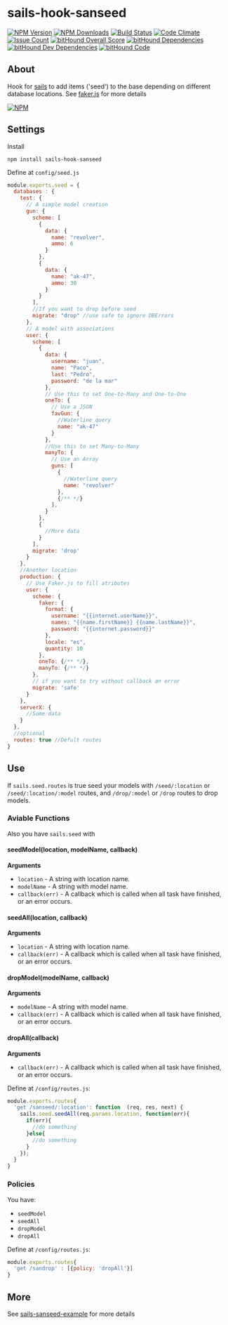 # sails-hook-sanseed

  [![NPM Version][npm-image]][npm-url]
  [![NPM Downloads][downloads-image]][downloads-url]
  [![Build Status][build-image]][build-url]
  [![Code Climate][climate-image]][climate-url]
  [![Issue Count][issue-image]][issue-url]
  [![bitHound Overall Score][score-image]][score-url]
  [![bitHound Dependencies][dep-image]][dep-url]
  [![bitHound Dev Dependencies][devdep-image]][devdep-url]
  [![bitHound Code][code-image]][code-url]

## About
Hook for [sails](http://sailsjs.org/) to add items ('seed') to the base depending on different database locations. See [faker.js](https://www.npmjs.com/package/faker#api-methods) for more details

  [![NPM][graph-image]][graph-url]

## Settings
Install
~~~
npm install sails-hook-sanseed
~~~
Define at `config/seed.js`
~~~js
module.exports.seed = {
  databases : {
    test: {
      // A simple model creation
      gun: {
        scheme: [
          {
            data: {
              name: "revolver",
              ammo: 6
            }
          },
          {
            data: {
              name: "ak-47",
              ammo: 30
            }
          }
        ],
        //If you want to drop before seed
        migrate: "drop" //use safe to ignore DBErrors
      },
      // A model with associations
      user: {
        scheme: [
          {
            data: {
              username: "juan",
              name: "Paco",
              last: "Pedro",
              password: "de la mar"
            },
            // Use this to set One-to-Many and One-to-One
            oneTo: {
              // Use a JSON
              favGun: {
                //Waterline query
                name: "ak-47"
              }
            },
            //Use this to set Many-to-Many
            manyTo: {
              // Use an Array
              guns: [
                {
                  //Waterline query
                  name: "revolver"
                },
                {/** */}
              ],
            }
          },
          {
            //More data
          }
        ],
        migrate: 'drop'
      }
    },
    //Another location
    production: {
      // Use Faker.js to fill atributes
      user: {
        scheme: {
          faker: {
            format: {
              username: "{{internet.userName}}",
              names: "{{name.firstName}} {{name.lastName}}",
              password: "{{internet.password}}"
            },
            locale: "es",
            quantity: 10
          },
          oneTo: {/** */},
          manyTo: {/** */}
        },
        // if you want to try without callback an error
        migrate: 'safe'
      }
    },
    serverX: {
      //Some data
    }
  },
  //optional
  routes: true //Defult routes
}
~~~

## Use
If `sails.seed.routes` is true seed your models with `/seed/:location` or `/seed/:location/:model` routes, and `/drop/:model` or `/drop` routes to drop models.

### Aviable Functions
Also you have `sails.seed` with

#### seedModel(location, modelName, callback)

__Arguments__

* `location` - A string with location name.
* `modelName` - A string with model name.
* `callback(err)` - A callback which is called when all task have finished, or an error occurs.

#### seedAll(location, callback)

__Arguments__

* `location` - A string with location name.
* `callback(err)` - A callback which is called when all task have finished, or an error occurs.

#### dropModel(modelName, callback)

__Arguments__

* `modelName` - A string with model name.
* `callback(err)` - A callback which is called when all task have finished, or an error occurs.

#### dropAll(callback)

__Arguments__

* `callback(err)` - A callback which is called when all task have finished, or an error occurs.

Define at `/config/routes.js`:
~~~js
module.exports.routes{
  'get /sanseed/:location': function  (req, res, next) {
    sails.seed.seedAll(req.params.location, function(err){
      if(err){
        //do something
      }else{
        //do something
      }
    });
  }
}
~~~

### Policies
You have:
* `seedModel`
* `seedAll`
* `dropModel`
* `dropAll`


Define at `/config/routes.js`:
~~~js
module.exports.routes{
  'get /sandrop' : [{policy: 'dropAll'}]
}
~~~

## More

See [sails-sanseed-example](https://github.com/sanjorgek/sails-sanseed-example) for more details

[npm-image]: https://img.shields.io/npm/v/sails-hook-sanseed.svg
[npm-url]: https://npmjs.org/package/sails-hook-sanseed
[downloads-image]: https://img.shields.io/npm/dm/sails-hook-sanseed.svg
[downloads-url]: https://npmjs.org/package/sails-hook-sanseed
[build-image]: https://travis-ci.org/sanjorgek/sails-hook-sanseed.svg
[build-url]: https://travis-ci.org/sanjorgek/sails-hook-sanseed
[code-image]: https://www.bithound.io/github/sanjorgek/sails-hook-sanseed/badges/code.svg
[code-url]: https://www.bithound.io/github/sanjorgek/sails-hook-sanseed
[dep-image]: https://www.bithound.io/github/sanjorgek/sails-hook-sanseed/badges/dependencies.svg
[dep-url]: https://www.bithound.io/github/sanjorgek/sails-hook-sanseed/bithound/dependencies/npm
[devdep-image]: https://www.bithound.io/github/sanjorgek/sails-hook-sanseed/badges/devDependencies.svg
[devdep-url]: https://www.bithound.io/github/sanjorgek/sails-hook-sanseed/bithound/dependencies/npm
[score-image]: https://www.bithound.io/github/sanjorgek/sails-hook-sanseed/badges/score.svg
[score-url]: https://www.bithound.io/github/sanjorgek/sails-hook-sanseed
[issue-image]: https://codeclimate.com/github/sanjorgek/sails-hook-sanseed/badges/issue_count.svg
[issue-url]: https://codeclimate.com/github/sanjorgek/sails-hook-sanseed
[climate-image]: https://codeclimate.com/github/sanjorgek/sails-hook-sanseed/badges/gpa.svg
[climate-url]: https://codeclimate.com/github/sanjorgek/sails-hook-sanseed
[graph-image]: https://nodei.co/npm-dl/sails-hook-sanseed.png?months=6&height=1
[graph-url]: https://nodei.co/npm/sails-hook-sanseed/
